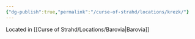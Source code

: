 ```yaml
---
{"dg-publish":true,"permalink":"/curse-of-strahd/locations/krezk/"}
---
```


Located in [[Curse of Strahd/Locations/Barovia\|Barovia]]